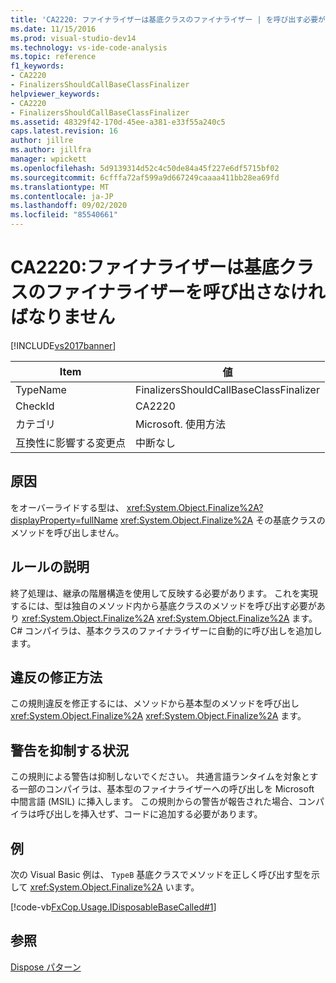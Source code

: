 ```yaml
---
title: 'CA2220: ファイナライザーは基底クラスのファイナライザー | を呼び出す必要がありますMicrosoft Docs'
ms.date: 11/15/2016
ms.prod: visual-studio-dev14
ms.technology: vs-ide-code-analysis
ms.topic: reference
f1_keywords:
- CA2220
- FinalizersShouldCallBaseClassFinalizer
helpviewer_keywords:
- CA2220
- FinalizersShouldCallBaseClassFinalizer
ms.assetid: 48329f42-170d-45ee-a381-e33f55a240c5
caps.latest.revision: 16
author: jillre
ms.author: jillfra
manager: wpickett
ms.openlocfilehash: 5d9139314d52c4c50de84a45f227e6df5715bf02
ms.sourcegitcommit: 6cfffa72af599a9d667249caaaa411bb28ea69fd
ms.translationtype: MT
ms.contentlocale: ja-JP
ms.lasthandoff: 09/02/2020
ms.locfileid: "85540661"
---
```

# <a name="ca2220-finalizers-should-call-base-class-finalizer"></a>CA2220:ファイナライザーは基底クラスのファイナライザーを呼び出さなければなりません
[!INCLUDE[vs2017banner](../includes/vs2017banner.md)]

|Item|値|
|-|-|
|TypeName|FinalizersShouldCallBaseClassFinalizer|
|CheckId|CA2220|
|カテゴリ|Microsoft. 使用方法|
|互換性に影響する変更点|中断なし|

## <a name="cause"></a>原因
 をオーバーライドする型は、 <xref:System.Object.Finalize%2A?displayProperty=fullName> <xref:System.Object.Finalize%2A> その基底クラスのメソッドを呼び出しません。

## <a name="rule-description"></a>ルールの説明
 終了処理は、継承の階層構造を使用して反映する必要があります。 これを実現するには、型は独自のメソッド内から基底クラスのメソッドを呼び出す必要があり <xref:System.Object.Finalize%2A> <xref:System.Object.Finalize%2A> ます。 C# コンパイラは、基本クラスのファイナライザーに自動的に呼び出しを追加します。

## <a name="how-to-fix-violations"></a>違反の修正方法
 この規則違反を修正するには、メソッドから基本型のメソッドを呼び出し <xref:System.Object.Finalize%2A> <xref:System.Object.Finalize%2A> ます。

## <a name="when-to-suppress-warnings"></a>警告を抑制する状況
 この規則による警告は抑制しないでください。 共通言語ランタイムを対象とする一部のコンパイラは、基本型のファイナライザーへの呼び出しを Microsoft 中間言語 (MSIL) に挿入します。 この規則からの警告が報告された場合、コンパイラは呼び出しを挿入せず、コードに追加する必要があります。

## <a name="example"></a>例
 次の Visual Basic 例は、 `TypeB` 基底クラスでメソッドを正しく呼び出す型を示して <xref:System.Object.Finalize%2A> います。

 [!code-vb[FxCop.Usage.IDisposableBaseCalled#1](../snippets/visualbasic/VS_Snippets_CodeAnalysis/FxCop.Usage.IDisposableBaseCalled/vb/FxCop.Usage.IDisposableBaseCalled.vb#1)]

## <a name="see-also"></a>参照
 [Dispose パターン](https://msdn.microsoft.com/library/31a6c13b-d6a2-492b-9a9f-e5238c983bcb)
